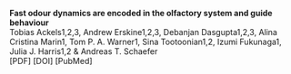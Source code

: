 **Fast odour dynamics are encoded in the olfactory system and guide behaviour**  
Tobias Ackels1,2,3, Andrew Erskine1,2,3, Debanjan Dasgupta1,2,3, Alina Cristina Marin1, Tom P. A. Warner1, Sina Tootoonian1,2, Izumi Fukunaga1, Julia J. Harris1,2 & Andreas T. Schaefer  
[PDF] [DOI] [PubMed]

